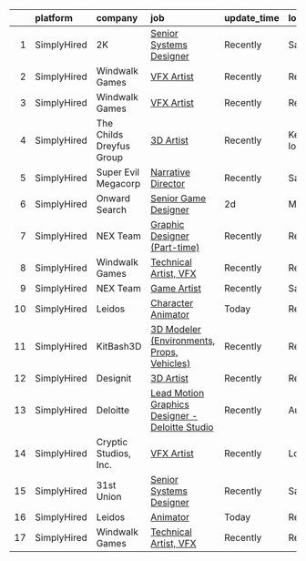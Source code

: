 

|    | platform    | company                  | job                                                                                                                                                      | update_time   | location               |
|---:|:------------|:-------------------------|:---------------------------------------------------------------------------------------------------------------------------------------------------------|:--------------|:-----------------------|
|  1 | SimplyHired | 2K                       | [Senior Systems Designer](https://www.simplyhired.com/job/mbCDtFDoyZ2m1fzIM1MmLLlIOysq4h8YeooNdINeSkOQsyXMjWWTAw?q=vfx+designer)                         | Recently      | San Mateo, CA          |
|  2 | SimplyHired | Windwalk Games           | [VFX Artist](https://www.simplyhired.com/job/qRWaD6kbd4ZC8FD321L0qKYnbcc69qoZvgdhuB44dkE7xyo3FsLusQ?q=vfx+designer)                                      | Recently      | Remote                 |
|  3 | SimplyHired | Windwalk Games           | [VFX Artist](https://www.simplyhired.com/job/qRWaD6kbd4ZC8FD321L0qKYnbcc69qoZvgdhuB44dkE7xyo3FsLusQ?q=vfx+designer)                                      | Recently      | Remote                 |
|  4 | SimplyHired | The Childs Dreyfus Group | [3D Artist](https://www.simplyhired.com/job/dZplRi8M7IZh-_KPvhFdckdl04f3plJ8-yabwIrI2IVcB-9NukpO2Q?q=vfx+designer)                                       | Recently      | Kentucky +16 locations |
|  5 | SimplyHired | Super Evil Megacorp      | [Narrative Director](https://www.simplyhired.com/job/JJjWo0PDGUAaQWVpYjl7eoJIXfgGYVL-8MWJRUlJCX_k5lejVgo7zg?q=vfx+designer)                              | Recently      | San Mateo, CA          |
|  6 | SimplyHired | Onward Search            | [Senior Game Designer](https://www.simplyhired.com/job/duZH3YdhaMUM5ljM9jcGhMdRMJvsmhaptLDInKwbC_-mb2-W9fQgCw?q=vfx+designer)                            | 2d            | Massachusetts          |
|  7 | SimplyHired | NEX Team                 | [Graphic Designer (Part-time)](https://www.simplyhired.com/job/ArAeCERgNJnSROsAEp2n_qO-I_lzyfnz6bM36NLhmwbGxJAjPueYyg?q=vfx+designer)                    | Recently      | Remote                 |
|  8 | SimplyHired | Windwalk Games           | [Technical Artist, VFX](https://www.simplyhired.com/job/SAgi7N5vpHNSKLA3dUnoIZED8IlBwZRmeC0_OoVjNaLLQS6vn4H7sA?q=vfx+designer)                           | Recently      | Remote                 |
|  9 | SimplyHired | NEX Team                 | [Game Artist](https://www.simplyhired.com/job/iVkoAAMN1edBhgoQM66yQmgz4Y8e1psB7T-iOLVmv2-MQxpbwRq6-g?q=vfx+designer)                                     | Recently      | San Jose, CA           |
| 10 | SimplyHired | Leidos                   | [Character Animator](https://www.simplyhired.com/job/nwczWcKiW9_e3Igbe-Biy_M2NoPkbGPgqlen2Tvn26cu9IvjdOTx0g?q=vfx+designer)                              | Today         | Remote                 |
| 11 | SimplyHired | KitBash3D                | [3D Modeler (Environments, Props, Vehicles)](https://www.simplyhired.com/job/1xCxPyrEcQMOkHjvLC21jooAHbgF__dAvdwHrvzHZZ-ho8DZ-Z4nwQ?q=vfx+designer)      | Recently      | Remote                 |
| 12 | SimplyHired | Designit                 | [3D Artist](https://www.simplyhired.com/job/4yl-FMhTONHWReFzaT1v5Q3X6aWB7OubPMt87WMBOlXWE-7BvjqjYg?q=vfx+designer)                                       | Recently      | Remote                 |
| 13 | SimplyHired | Deloitte                 | [Lead Motion Graphics Designer - Deloitte Studio](https://www.simplyhired.com/job/2Rf4an1KeYHtVfVaFIeFEu_zMjSfBC9sP8YB96h2Ml3nHRVjJrGZaQ?q=vfx+designer) | Recently      | Austin, TX             |
| 14 | SimplyHired | Cryptic Studios, Inc.    | [VFX Artist](https://www.simplyhired.com/job/qroaLHSdTHl99y_TMqtKUVR4KJfHQ8KMzznnM8Q3eKnLzD5JLst_wA?q=vfx+designer)                                      | Recently      | Los Gatos, CA          |
| 15 | SimplyHired | 31st Union               | [Senior Systems Designer](https://www.simplyhired.com/job/yFXnelfKAZOcF92Jb2FRnA5HvRZ5wLIIhVgA1Y8lj2a1mZH7teGynQ?q=vfx+designer)                         | Recently      | San Mateo, CA          |
| 16 | SimplyHired | Leidos                   | [Animator](https://www.simplyhired.com/job/100tv4BPGObWyUHC348p4c0zlCgXJOFUgCuhFIDstZPBTr2zHTXGbw?q=vfx+designer)                                        | Today         | Remote                 |
| 17 | SimplyHired | Windwalk Games           | [Technical Artist, VFX](https://www.simplyhired.com/job/SAgi7N5vpHNSKLA3dUnoIZED8IlBwZRmeC0_OoVjNaLLQS6vn4H7sA?q=vfx+designer)                           | Recently      | Remote                 |